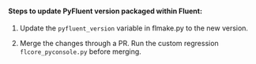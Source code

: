 #### Steps to update PyFluent version packaged within Fluent:

1. Update the `pyfluent_version` variable in flmake.py to the new version.

2. Merge the changes through a PR. Run the custom regression `flcore_pyconsole.py` before merging.
